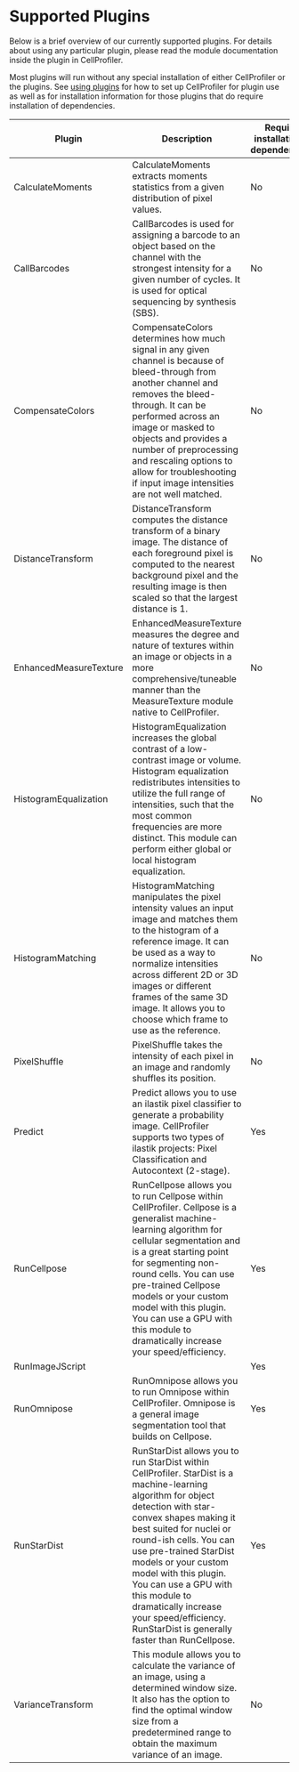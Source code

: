 # Supported Plugins

Below is a brief overview of our currently supported plugins.
For details about using any particular plugin, please read the module documentation inside the plugin in CellProfiler.

Most plugins will run without any special installation of either CellProfiler or the plugins. 
See [using plugins](using_plugins.md) for how to set up CellProfiler for plugin use as well as for installation information for those plugins that do require installation of dependencies.

| Plugin | Description | Requires installation of dependencies? | Install flag |
|--------|-------------|----------------------------------------|--------------|
| CalculateMoments      | CalculateMoments extracts moments statistics from a given distribution of pixel values. | No | |
| CallBarcodes          | CallBarcodes is used for assigning a barcode to an object based on the channel with the strongest intensity for a given number of cycles. It is used for optical sequencing by synthesis (SBS). | No | |
| CompensateColors      | CompensateColors determines how much signal in any given channel is because of bleed-through from another channel and removes the bleed-through. It can be performed across an image or masked to objects and provides a number of preprocessing and rescaling options to allow for troubleshooting if input image intensities are not well matched. | No | |
| DistanceTransform     | DistanceTransform computes the distance transform of a binary image. The distance of each foreground pixel is computed to the nearest background pixel and the resulting image is then scaled so that the largest distance is 1. | No | |
| EnhancedMeasureTexture| EnhancedMeasureTexture measures the degree and nature of textures within an image or objects in a more comprehensive/tuneable manner than the MeasureTexture module native to CellProfiler. | No | |
| HistogramEqualization | HistogramEqualization increases the global contrast of a low-contrast image or volume. Histogram equalization redistributes intensities to utilize the full range of intensities, such that the most common frequencies are more distinct. This module can perform either global or local histogram equalization. | No | |
| HistogramMatching     | HistogramMatching manipulates the pixel intensity values an input image and matches them to the histogram of a reference image. It can be used as a way to normalize intensities across different 2D or 3D images or different frames of the same 3D image. It allows you to choose which frame to use as the reference. | No | |
| PixelShuffle          | PixelShuffle takes the intensity of each pixel in an image and randomly shuffles its position. | No | |
| Predict               | Predict allows you to use an ilastik pixel classifier to generate a probability image. CellProfiler supports two types of ilastik projects: Pixel Classification and Autocontext (2-stage). | Yes | XXXXX |
| RunCellpose           | RunCellpose allows you to run Cellpose within CellProfiler. Cellpose is a generalist machine-learning algorithm for cellular segmentation and is a great starting point for segmenting non-round cells. You can use pre-trained Cellpose models or your custom model with this plugin. You can use a GPU with this module to dramatically increase your speed/efficiency. | Yes | `cellpose` |
| RunImageJScript       |    | Yes | XXXXX |
| RunOmnipose           | RunOmnipose allows you to run Omnipose within CellProfiler. Omnipose is a general image segmentation tool that builds on Cellpose. | Yes | `omnipose` |
| RunStarDist           | RunStarDist allows you to run StarDist within CellProfiler. StarDist is a machine-learning algorithm for object detection with star-convex shapes making it best suited for nuclei or round-ish cells. You can use pre-trained StarDist models or your custom model with this plugin. You can use a GPU with this module to dramatically increase your speed/efficiency. RunStarDist is generally faster than RunCellpose. | Yes | `stardist` |
| VarianceTransform     | This module allows you to calculate the variance of an image, using a determined window size. It also has the option to find the optimal window size from a predetermined range to obtain the maximum variance of an image. | No | |